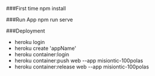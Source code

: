 ###First time
npm install

###Run App
npm run serve

###Deployment
- heroku login
- heroku create 'appName'
- heroku container:login
- heroku container:push web --app misiontic-100polas
- heroku container:release web --app misiontic-100polas